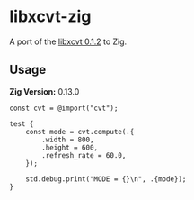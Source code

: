# libxcvt-zig

A port of the [libxcvt 0.1.2](https://www.x.org/archive//individual/lib/libxcvt-0.1.2.tar.xz) to Zig.

## Usage

**Zig Version:** 0.13.0

```zig
const cvt = @import("cvt");

test {
    const mode = cvt.compute(.{
        .width = 800,
        .height = 600,
        .refresh_rate = 60.0,
    });

    std.debug.print("MODE = {}\n", .{mode});
}
```
